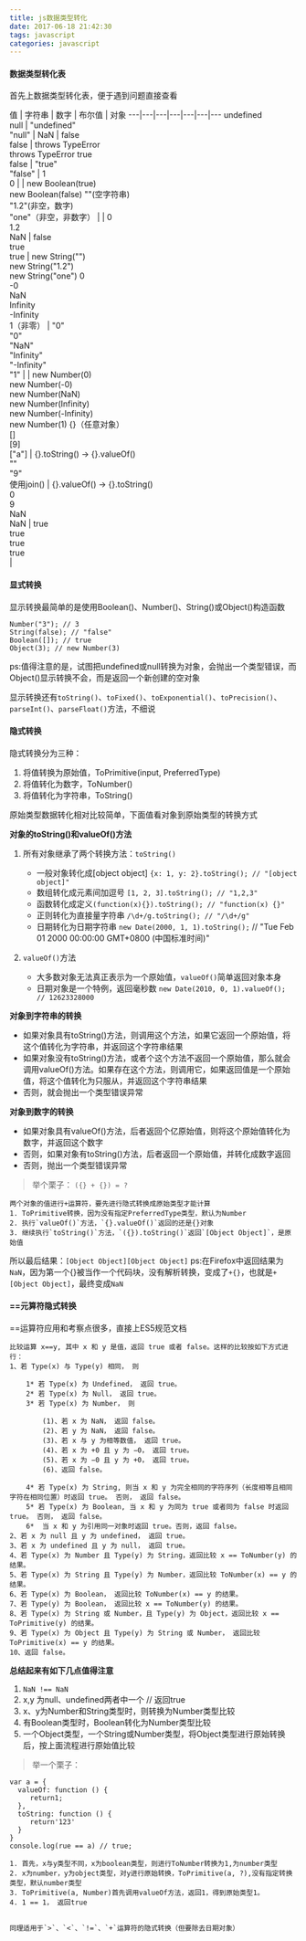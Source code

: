 ```yaml
---
title: js数据类型转化
date: 2017-06-18 21:42:30
tags: javascript
categories: javascript
---
```


#### 数据类型转化表
首先上数据类型转化表，便于遇到问题直接查看

值 | 字符串 | 数字 | 布尔值 | 对象
---|---|---|---|---|---|---
undefined <br> null | "undefined" <br> "null" | NaN | false <br> false | throws TypeError <br> throws TypeError
true <br> false | "true" <br> "false" | 1 <br> 0 |  | new Boolean(true) <br> new Boolean(false)
""(空字符串) <br> "1.2"(非空，数字) <br> "one"（非空，非数字） |  | 0 <br> 1.2 <br> NaN | false <br> true <br> true | new String("") <br> new String("1.2") <br> new String("one")
0 <br> -0 <br> NaN <br> Infinity <br> -Infinity <br> 1（非零） | "0" <br> "0" <br> "NaN" <br> "Infinity" <br> "-Infinity" <br> "1" |  | new Number(0) <br> new Number(-0) <br> new Number(NaN) <br> new Number(Infinity) <br> new Number(-Infinity) <br> new Number(1)
{}（任意对象） <br> [] <br> [9] <br> ["a"] | {}.toString() -> {}.valueOf() <br> "" <br> "9" <br> 使用join() | {}.valueOf() -> {}.toString() <br> 0 <br> 9 <br> NaN <br> NaN | true <br> true <br> true <br> true <br> |

#### 显式转换

显示转换最简单的是使用Boolean()、Number()、String()或Object()构造函数

```
Number("3"); // 3
String(false); // "false"
Boolean([]); // true
Object(3); // new Number(3)
```
ps:值得注意的是，试图把undefined或null转换为对象，会抛出一个类型错误，而Object()显示转换不会，而是返回一个新创建的空对象

显示转换还有`toString()`、`toFixed()`、`toExponential()`、`toPrecision()`、`parseInt()`、`parseFloat()`方法，不细说

#### 隐式转换

隐式转换分为三种：
1. 将值转换为原始值，ToPrimitive(input, PreferredType)
2. 将值转化为数字，ToNumber()
3. 将值转化为字符串，ToString()

原始类型数据转化相对比较简单，下面值看对象到原始类型的转换方式

**对象的toString()和valueOf()方法**

1. 所有对象继承了两个转换方法：`toString()`
    - 一般对象转化成[object object] `{x: 1, y: 2}.toString(); // "[object object]"`
    - 数组转化成元素间加逗号 `[1, 2, 3].toString(); // "1,2,3"`
    - 函数转化成定义`(function(x){}).toString(); // "function(x) {}"`
    - 正则转化为直接量字符串 `/\d+/g.toString(); // "/\d+/g"`
    - 日期转化为日期字符串 `new Date(2000, 1, 1).toString();` // "Tue Feb 01 2000 00:00:00 GMT+0800 (中国标准时间)"


2. `valueOf()`方法

    - 大多数对象无法真正表示为一个原始值，`valueOf()`简单返回对象本身
    - 日期对象是一个特例，返回毫秒数 `new Date(2010, 0, 1).valueOf(); // 12623328000`

**对象到字符串的转换**

- 如果对象具有toString()方法，则调用这个方法，如果它返回一个原始值，将这个值转化为字符串，并返回这个字符串结果
- 如果对象没有toString()方法，或者个这个方法不返回一个原始值，那么就会调用valueOf()方法。如果存在这个方法，则调用它，如果返回值是一个原始值，将这个值转化为只服从，并返回这个字符串结果
- 否则，就会抛出一个类型错误异常

**对象到数字的转换**

- 如果对象具有valueOf()方法，后者返回个亿原始值，则将这个原始值转化为数字，并返回这个数字
- 否则，如果对象有toString()方法，后者返回一个原始值，并转化成数字返回
- 否则，抛出一个类型错误异常

> 举个栗子： `({} + {}) = ?`

    两个对象的值进行+运算符，要先进行隐式转换成原始类型才能计算
    1. ToPrimitive转换，因为没有指定PreferredType类型，默认为Number
    2. 执行`valueOf()`方法，`{}.valueOf()`返回的还是{}对象
    3. 继续执行`toString()`方法，`({}).toString()`返回`[Object Object]`，是原始值

所以最后结果：`[Object Object][Object Object]`
ps:在Firefox中返回结果为`NaN`，因为第一个{}被当作一个代码块，没有解析转换，变成了`+{}`，也就是`+[Object Object]`，最终变成`NaN`

#### ==元算符隐式转换
==运算符应用和考察点很多，直接上ES5规范文档

```
比较运算 x==y, 其中 x 和 y 是值，返回 true 或者 false。这样的比较按如下方式进行：
1、若 Type(x) 与 Type(y) 相同， 则

    1* 若 Type(x) 为 Undefined， 返回 true。
    2* 若 Type(x) 为 Null， 返回 true。
    3* 若 Type(x) 为 Number， 则

        (1)、若 x 为 NaN， 返回 false。
        (2)、若 y 为 NaN， 返回 false。
        (3)、若 x 与 y 为相等数值， 返回 true。
        (4)、若 x 为 +0 且 y 为 −0， 返回 true。
        (5)、若 x 为 −0 且 y 为 +0， 返回 true。
        (6)、返回 false。

    4* 若 Type(x) 为 String, 则当 x 和 y 为完全相同的字符序列（长度相等且相同字符在相同位置）时返回 true。 否则， 返回 false。
    5* 若 Type(x) 为 Boolean, 当 x 和 y 为同为 true 或者同为 false 时返回 true。 否则， 返回 false。
    6*  当 x 和 y 为引用同一对象时返回 true。否则，返回 false。
2、若 x 为 null 且 y 为 undefined， 返回 true。
3、若 x 为 undefined 且 y 为 null， 返回 true。
4、若 Type(x) 为 Number 且 Type(y) 为 String，返回比较 x == ToNumber(y) 的结果。
5、若 Type(x) 为 String 且 Type(y) 为 Number，返回比较 ToNumber(x) == y 的结果。
6、若 Type(x) 为 Boolean， 返回比较 ToNumber(x) == y 的结果。
7、若 Type(y) 为 Boolean， 返回比较 x == ToNumber(y) 的结果。
8、若 Type(x) 为 String 或 Number，且 Type(y) 为 Object，返回比较 x == ToPrimitive(y) 的结果。
9、若 Type(x) 为 Object 且 Type(y) 为 String 或 Number， 返回比较 ToPrimitive(x) == y 的结果。
10、返回 false。
```

**总结起来有如下几点值得注意**
1. `NaN !== NaN`
2. x,y 为null、undefined两者中一个 // 返回true
3. x、y为Number和String类型时，则转换为Number类型比较
4. 有Boolean类型时，Boolean转化为Number类型比较
5. 一个Object类型，一个String或Number类型，将Object类型进行原始转换后，按上面流程进行原始值比较

> 举一个栗子：
```
var a = {
  valueOf: function () {
     return1;
  },
  toString: function () {
     return'123'
  }
}
console.log(rue == a) // true;

```
    1. 首先，x与y类型不同，x为boolean类型，则进行ToNumber转换为1,为number类型
    2. x为number，y为object类型，对y进行原始转换，ToPrimitive(a, ?),没有指定转换类型，默认number类型
    3. ToPrimitive(a, Number)首先调用valueOf方法，返回1，得到原始类型1。
    4. 1 == 1， 返回true
```

同理适用于`>`、`<`、`!=`、`+`运算符的隐式转换（但要除去日期对象）
